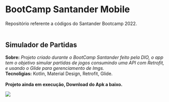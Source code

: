 <h1>BootCamp Santander Mobile</h1>
Repositório referente a códigos do Santander Bootcamp 2022.
<br>
<br>
<div>
<h2> Simulador de Partidas </h2>
  <b>Sobre:</b> <i>Projeto criado durante o BootCamp Santander feito pela DIO, o app tem o objetivo simular partidas de jogos consumindo uma API com Retrofit, e usando o Glide para gerenciamento de Imgs.</i> <br>
  <b>Tecnoligias:</b> Kotlin, Material Design, Retrofit, Glide.
  <br>
  <br>
<b>Projeto ainda em execução, Download do Apk  a baixo.</b>
<br>

  <a href="https://github.com/richardsonrr/bootcamp-dio-santander-mobile/raw/master/ProjetoPlacar/APK/app-debug.apk" target="_blank"><img src="https://user-images.githubusercontent.com/71666036/179619386-202e4079-d267-49f2-b8de-99e9188d92d6.png" target="_blank"></a> 




